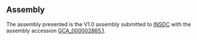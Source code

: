 

Assembly
--------

The assembly presented is the V1.0 assembly submitted to
[INSDC](http://www.insdc.org) with the assembly accession
[GCA\_000002865.1](http://www.ebi.ac.uk/ena/data/view/GCA_000002865.1).
